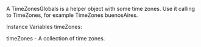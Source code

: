 A TimeZonesGlobals is a helper object with some time zones. Use it calling to TimeZones, for example TimeZones buenosAires.

Instance Variables
	timeZones:		<Collection>

timeZones
	- A collection of time zones.
